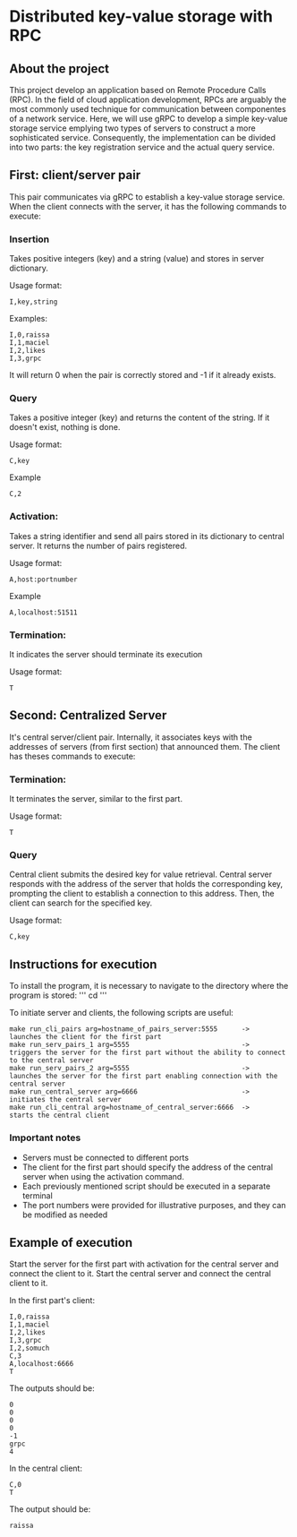 # Distributed key-value storage with RPC

## About the project
This project develop an application based on Remote Procedure Calls (RPC). In the field of cloud application development, RPCs are arguably the most commonly used technique for communication between componentes of a network service.
Here, we will use gRPC to develop a simple key-value storage service emplying two types of servers to construct a more sophisticated service.
Consequently, the implementation can be divided into two parts: the key registration service and the actual query service.

## First: client/server pair
This pair communicates via gRPC to establish a key-value storage service.
When the client connects with the server, it has the following commands to execute:

### Insertion
Takes positive integers (key) and a string (value) and stores in server dictionary.

Usage format:
```
I,key,string
```

Examples:
```
I,0,raissa
I,1,maciel
I,2,likes
I,3,grpc
```

It will return 0 when the pair is correctly stored and -1 if it already exists.

### Query
Takes a positive integer (key) and returns the content of the string. If it doesn't exist, nothing is done.

Usage format:
```
C,key
```

Example
```
C,2
```

### Activation:
Takes a string identifier and send all pairs stored in its dictionary to central server.
It returns the number of pairs registered.

Usage format:
```
A,host:portnumber
```

Example
```
A,localhost:51511
```

### Termination:
It indicates the server should terminate its execution

Usage format:
```
T
```


## Second: Centralized Server
It's central server/client pair. Internally, it associates keys with the addresses of servers (from first section) that announced them.
The client has theses commands to execute:

### Termination:
It terminates the server, similar to the first part.

Usage format:
```
T
```

### Query
Central client submits the desired key for value retrieval. Central server responds with the address of the server that holds the corresponding key, prompting the client to establish a connection to this address.
Then, the client can search for the specified key.

Usage format:
```
C,key
```


## Instructions for execution
To install the program, it is necessary to navigate to the directory where the program is stored:
'''
cd <destinationDirectory>
'''

To initiate server and clients, the following scripts are useful:
```
make run_cli_pairs arg=hostname_of_pairs_server:5555      ->     launches the client for the first part
make run_serv_pairs_1 arg=5555                            ->     triggers the server for the first part without the ability to connect to the central server
make run_serv_pairs_2 arg=5555                            ->     launches the server for the first part enabling connection with the central server
make run_central_server arg=6666                          ->     initiates the central server
make run_cli_central arg=hostname_of_central_server:6666  ->     starts the central client
```

### Important notes
* Servers must be connected to different ports
* The client for the first part should specify the address of the central server when using the activation command.
* Each previously mentioned script should be executed in a separate terminal
* The port numbers were provided for illustrative purposes, and they can be modified as needed


## Example of execution
Start the server for the first part with activation for the central server and connect the client to it. 
Start the central server and connect the central client to it.

In the first part's client:
```
I,0,raissa
I,1,maciel
I,2,likes
I,3,grpc
I,2,somuch
C,3
A,localhost:6666
T
```

The outputs should be:
```
0
0
0
0
-1
grpc
4
```

In the central client:
```
C,0
T
```

The output should be:
```
raissa
```
